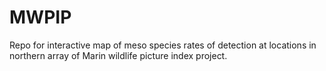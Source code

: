 # MWPIP
Repo for interactive map of meso species rates of detection at locations in northern array of Marin wildlife picture index project.
